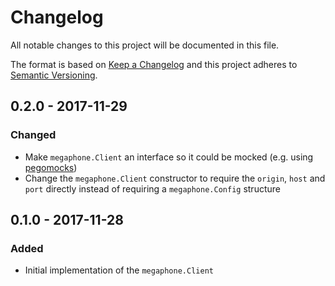 # Changelog

All notable changes to this project will be documented in this file.

The format is based on [Keep a Changelog](http://keepachangelog.com/en/1.0.0/) and
this project adheres to [Semantic Versioning](http://semver.org/spec/v2.0.0.html).

## 0.2.0 - 2017-11-29

### Changed

- Make `megaphone.Client` an interface so it could be mocked (e.g. using [pegomocks](https://github.com/petergtz/pegomock))
- Change the `megaphone.Client` constructor to require the `origin`, `host` and `port` directly instead of requiring a `megaphone.Config` structure

## 0.1.0 - 2017-11-28

### Added

- Initial implementation of the `megaphone.Client`
